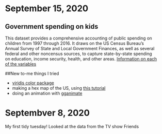 # September 15, 2020
## Government spending on kids
This dataset provides a comprehensive accounting of public spending on children from 1997 through 2016. It draws on the US Census Bureau’s Annual Survey of State and Local Government Finances, as well as several federal and other noncensus sources, to capture state-by-state spending on education, income security, health, and other areas.
[Information on each of the variables](https://jrosen48.github.io/tidykids/articles/tidykids-codebook.html)

##New to-me things I tried
* [viridis color package](https://cran.r-project.org/web/packages/viridis/vignettes/intro-to-viridis.html)
* making a hex map of the US, using [this tutorial](https://www.r-graph-gallery.com/328-hexbin-map-of-the-usa.html)
* doing an animation with [gganimate](https://gganimate.com/articles/gganimate.html)


# Septembver 8, 2020
My first tidy tuesday!
Looked at the data from the TV show Friends

